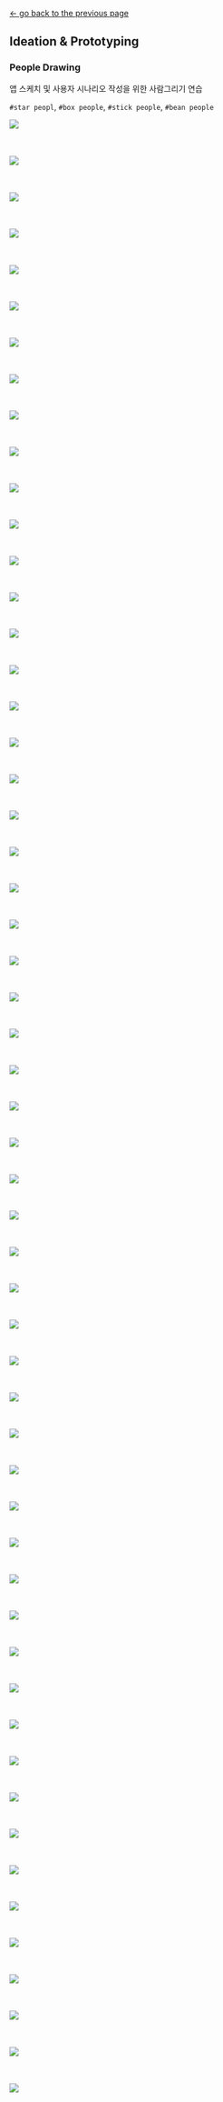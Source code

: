 [← go back to the previous page](../IdeaProto.md)

## Ideation & Prototyping

### People Drawing
앱 스케치 및 사용자 시나리오 작성을 위한 사람그리기 연습

`#star peopl`, `#box people`, `#stick people`, `#bean people`

![](/people/1.jpg)
<br><br><br>

![](/people/2.jpg)
<br><br><br>

![](/people/3.jpg)
<br><br><br>

![](/people/4.jpg)
<br><br><br>

![](/people/5.jpg)
<br><br><br>

![](/people/6.jpg)
<br><br><br>

![](/people/7.jpg)
<br><br><br>

![](/people/8.jpg)
<br><br><br>

![](/people/9.jpg)
<br><br><br>

![](/people/10.jpg)
<br><br><br>

![](/people/11.jpg)
<br><br><br>

![](/people/12.jpg)
<br><br><br>

![](/people/13.jpg)
<br><br><br>

![](/people/14.jpg)
<br><br><br>

![](/people/15.jpg)
<br><br><br>

![](/people/16.jpg)
<br><br><br>

![](/people/17.jpg)
<br><br><br>

![](/people/18.jpg)
<br><br><br>

![](/people/19.jpg)
<br><br><br>

![](/people/20.jpg)
<br><br><br>

![](/people/21.jpg)
<br><br><br>

![](/people/22.jpg)
<br><br><br>

![](/people/23.jpg)
<br><br><br>

![](/people/24.jpg)
<br><br><br>

![](/people/25.jpg)
<br><br><br>

![](/people/26.jpg)
<br><br><br>

![](/people/27.jpg)
<br><br><br>

![](/people/28.jpg)
<br><br><br>

![](/people/29.jpg)
<br><br><br>

![](/people/30.jpg)
<br><br><br>

![](/people/31.jpg)
<br><br><br>

![](/people/32.jpg)
<br><br><br>

![](/people/33.jpg)
<br><br><br>

![](/people/34.jpg)
<br><br><br>

![](/people/35.jpg)
<br><br><br>

![](/people/36.jpg)
<br><br><br>

![](/people/37.jpg)
<br><br><br>

![](/people/38.jpg)
<br><br><br>

![](/people/39.jpg)
<br><br><br>

![](/people/40.jpg)
<br><br><br>

![](/people/41.jpg)
<br><br><br>

![](/people/42.jpg)
<br><br><br>

![](/people/43.jpg)
<br><br><br>

![](/people/44.jpg)
<br><br><br>

![](/people/45.jpg)
<br><br><br>

![](/people/46.jpg)
<br><br><br>

![](/people/47.jpg)
<br><br><br>

![](/people/48.jpg)
<br><br><br>

![](/people/49.jpg)
<br><br><br>

![](/people/50.jpg)
<br><br><br>

![](/people/51.jpg)
<br><br><br>

![](/people/52.jpg)
<br><br><br>

![](/people/53.jpg)
<br><br><br>

![](/people/54.jpg)
<br><br><br>

![](/people/55.jpg)
<br><br><br>